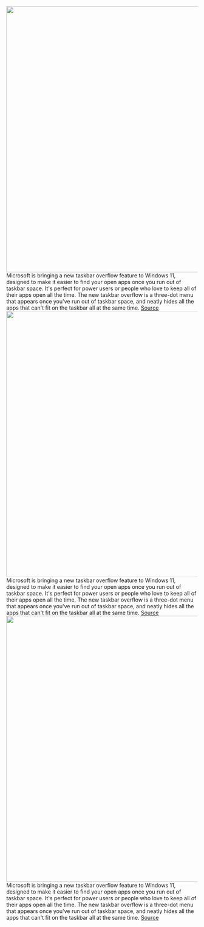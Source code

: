 <img src='https://cdn.vox-cdn.com/thumbor/Rl-YpCoSvm08G8Y4KRa4sV9wqDw=/0x0:1280x720/1200x800/filters:focal(538x258:742x462)/cdn.vox-cdn.com/uploads/chorus_image/image/71157942/windows11darkmode.0.jpg' width='700px' /><br/>
Microsoft is bringing a new taskbar overflow feature to Windows 11, designed to make it easier to find your open apps once you run out of taskbar space. It's perfect for power users or people who love to keep all of their apps open all the time. The new taskbar overflow is a three-dot menu that appears once you've run out of taskbar space, and neatly hides all the apps that can't fit on the taskbar all at the same time.
<a href='https://www.theverge.com/2022/7/21/23272493/microsoft-windows-11-taskbar-overflow-feature'> Source <a/><img src='https://cdn.vox-cdn.com/thumbor/Rl-YpCoSvm08G8Y4KRa4sV9wqDw=/0x0:1280x720/1200x800/filters:focal(538x258:742x462)/cdn.vox-cdn.com/uploads/chorus_image/image/71157942/windows11darkmode.0.jpg' width='700px' /><br/>
Microsoft is bringing a new taskbar overflow feature to Windows 11, designed to make it easier to find your open apps once you run out of taskbar space. It's perfect for power users or people who love to keep all of their apps open all the time. The new taskbar overflow is a three-dot menu that appears once you've run out of taskbar space, and neatly hides all the apps that can't fit on the taskbar all at the same time.
<a href='https://www.theverge.com/2022/7/21/23272493/microsoft-windows-11-taskbar-overflow-feature'> Source <a/><img src='https://cdn.vox-cdn.com/thumbor/Rl-YpCoSvm08G8Y4KRa4sV9wqDw=/0x0:1280x720/1200x800/filters:focal(538x258:742x462)/cdn.vox-cdn.com/uploads/chorus_image/image/71157942/windows11darkmode.0.jpg' width='700px' /><br/>
Microsoft is bringing a new taskbar overflow feature to Windows 11, designed to make it easier to find your open apps once you run out of taskbar space. It's perfect for power users or people who love to keep all of their apps open all the time. The new taskbar overflow is a three-dot menu that appears once you've run out of taskbar space, and neatly hides all the apps that can't fit on the taskbar all at the same time.
<a href='https://www.theverge.com/2022/7/21/23272493/microsoft-windows-11-taskbar-overflow-feature'> Source <a/>